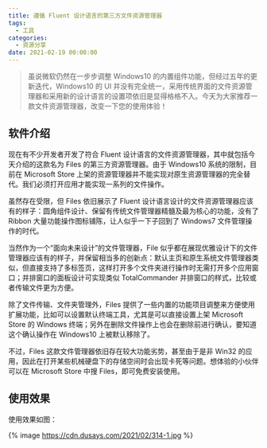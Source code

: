 ```yaml
---
title: 遵循 Fluent 设计语言的第三方文件资源管理器
tags:
  - 工具
categories:
  - 资源分享
date: 2021-02-19 00:00:00
---
```


> 虽说微软仍然在一步步调整 Windows10 的内置组件功能，但经过五年的更新迭代，Windows10 的 UI 并没有完全统一，采用传统界面的文件资源管理器和采用新的设计语言的设置项依旧是显得格格不入。今天为大家推荐一款文件资源管理器，改变一下您的使用体验！

<!-- more -->

## 软件介绍

现在有不少开发者开发了符合 Fluent 设计语言的文件资源管理器，其中就包括今天介绍的这款名为 Files 的第三方资源管理器。由于 Windows10 系统的限制，目前在 Microsoft Store 上架的资源管理器并不能实现对原生资源管理器的完全替代。我们必须打开应用才能实现一系列的文件操作。

虽然存在受限，但 Files 依旧展示了 Fluent 设计语言设计的文件资源管理器应该有的样子：圆角组件设计、保留有传统文件管理器精髓及最为核心的功能，没有了 Ribbon 大量功能操作图标铺陈，让人似乎一下子回到了 Windows7 文件管理操作的时代。

当然作为一个“面向未来设计”的文件管理器，File 似乎都在展现优雅设计下的文件管理器应该有的样子，并保留相当多的创新点：默认主页和原生系统文件管理器类似，但直接支持了多标签页，这样打开多个文件夹进行操作时无需打开多个应用窗口；并排窗口的面板设计可实现类似 TotalCommander 并排窗口的样式，比较或者传输文件更为方便。

除了文件传输、文件夹管理外，Files 提供了一些内置的功能项目调整来方便使用扩展功能，比如可以设置默认终端工具，尤其是可以直接设置上架 Microsoft Store 的 Windows 终端；另外在删除文件操作上也会在删除前进行确认，要知道这个确认操作在 Windows10 上被默认移除了。

不过，Files 这款文件管理器依旧存在较大功能劣势，甚至由于是非 Win32 的应用，因此在打开某些机械硬盘下的存储空间时会出现卡死等问题。想体验的小伙伴可以在 Microsoft Store 中搜 Files，即可免费安装使用。

## 使用效果

使用效果如图：

{% image https://cdn.dusays.com/2021/02/314-1.jpg %}